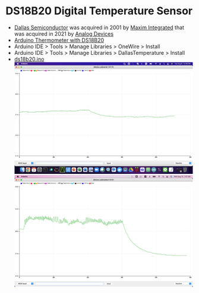 # DS18B20 Digital Temperature Sensor
* [Dallas Semiconductor](https://en.wikipedia.org/wiki/Dallas_Semiconductor) was acquired in 2001 by [Maxim Integrated](https://en.wikipedia.org/wiki/Maxim_Integrated) that was acquired in 2021 by [Analog Devices](https://en.wikipedia.org/wiki/Analog_Devices)
* [Arduino Thermometer with DS18B20](https://create.arduino.cc/projecthub/TheGadgetBoy/ds18b20-digital-temperature-sensor-and-arduino-9cc806)
* Arduino IDE > Tools > Manage Libraries > OneWire > Install
* Arduino IDE > Tools > Manage Libraries > DallasTemperature > Install
* [ds18b20.ino](/lesson6/ds18b20/ds18b20.ino)
![ds18b20.png](/lesson6/ds18b20/ds18b20.png)
![ds18b20-1.png](/lesson6/ds18b20/ds18b20-1.png)
